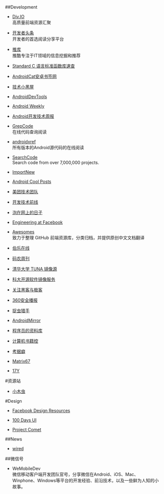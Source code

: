 ##Development

* [Div.IO](http://div.io/)    
  高质量前端资源汇聚   

* [开发者头条](http://toutiao.io/)  
  开发者的首选阅读分享平台  

* [推库](http://www.tuicool.com/a/)   
  推酷专注于IT领域的信息挖掘和推荐   

* [Standard C 语言标准函数库速查](http://ganquan.info/standard-c/)

* [AndroidCat安卓书签网](http://www.androidcat.com/)

* [技术小黑屋](http://droidyue.com/)

* [AndroidDevTools](http://www.androiddevtools.cn/)

* [Android Weekly](http://androidweekly.net/)

* [Android开发技术周报](http://www.androidweekly.cn/)

* [GrepCode](http://grepcode.com/)    
  在线代码查询阅读

* [androidxref](http://androidxref.com/)        
  所有版本的Android源代码的在线阅读

* [SearchCode](https://searchcode.com/)    
  Search code from over 7,000,000 projects.

* [ImportNew](http://www.importnew.com/)

* [Android Cool Posts](http://greenrobot.me/)

* [美团技术团队](http://tech.meituan.com/)

* [开发技术前线](http://www.devtf.cn/?cat=2)

* [泡在网上的日子](http://www.jcodecraeer.com/)

* [Engineering at Facebook](https://code.facebook.com/)

* [Awesomes](http://www.awesomes.cn/)    
  致力于整理 GitHub 前端资源库，分类归档，并提供原创中文文档翻译

* [伯乐在线](http://www.jobbole.com/)
* [码农周刊](http://weekly.manong.io/)
*  [清华大学 TUNA 镜像源](https://mirrors.tuna.tsinghua.edu.cn/help/#AOSP)
* [科大开源软件镜像服务](http://mirrors.ustc.edu.cn/)
* [关注黑客与极客](http://www.freebuf.com/)
* [360安全播报](http://bobao.360.cn/index/index)
* [捉虫猎手](http://appscan.360.cn/)
* [AndroidMirror](http://android-mirror.bugly.qq.com:8080/)
* [程序员的资料库](http://codecloud.net/)
* [计算机书籍控](http://bestcbooks.com/)
* [考据癖](http://localhost-8080.com/)
* [Matrix67](http://www.matrix67.com/)
* [17Y](http://yyyyyyyyyyyyyyyyy.com/)


#资源站

* [小木虫](http://emuch.net/)






#Design

 * [Facebook Design Resources](http://facebook.github.io/design/index.html)
 
 * [100 Days UI](http://www.100daysui.com/)

 * [Project Comet](http://landing.adobe.com/en/na/products/creative-cloud/comet/229818-notifyme.html?scid=social52541916)
 

##News

* [wired](http://www.wired.com/)



##微信号

* WeMobileDev   
  微信移动客户端开发团队官号，分享微信在Android、iOS、Mac、Winphone、Windows等平台的开发经验、前沿技术，以及一些鲜为人知的小故事。
  